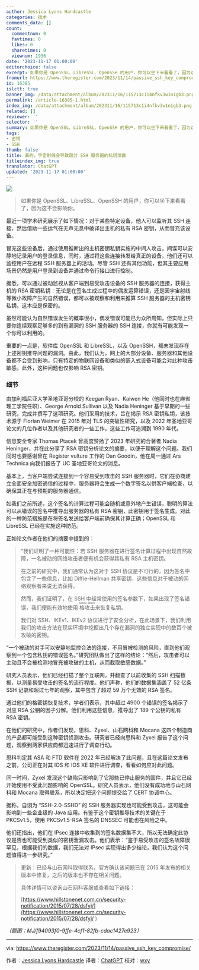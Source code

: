 ```yaml
---
author: Jessica Lyons Hardcastle
categories: 技术
comments_data: []
count:
  commentnum: 0
  favtimes: 0
  likes: 0
  sharetimes: 0
  viewnum: 1936
date: '2023-11-17 01:00:00'
editorchoice: false
excerpt: 如果你是 OpenSSL、LibreSSL、OpenSSH 的用户，你可以坐下来看看了，因为这不会影响你。
fromurl: https://www.theregister.com/2023/11/14/passive_ssh_key_compromise/
id: 16385
islctt: true
banner_img: /data/attachment/album/202311/16/115713c1i4nfkv3w1n1gb3.png
permalink: /article-16385-1.html
index_img: /data/attachment/album/202311/16/115713c1i4nfkv3w1n1gb3.png.thumb.jpg
related: []
reviewer: ''
selector: ''
summary: 如果你是 OpenSSL、LibreSSL、OpenSSH 的用户，你可以坐下来看看了，因为这不会影响你。
tags:
- 密钥
- SSH
thumb: false
title: 真的，宇宙射线会导致部分 SSH 服务器的私钥泄露
titleindex_img: true
translator: ChatGPT
updated: '2023-11-17 01:00:00'
---
```


![](/data/attachment/album/202311/16/115713c1i4nfkv3w1n1gb3.png)



> 
> 如果你是 OpenSSL、LibreSSL、OpenSSH 的用户，你可以坐下来看看了，因为这不会影响你。
> 
> 
> 


最近一项学术研究展示了如下情况：对于某些特定设备，他人可以监听其 SSH 连接，然后借助一些运气在无声无息中破译出主机的私有 RSA 密钥，从而冒充该设备。


冒充这些设备后，通过使用推断出的主机密钥私钥实施的中间人攻击，间谍可以安静地记录用户的登录信息，同时，通过将这些连接转发给真正的设备，他们还可以监控用户在远程 SSH 服务器上的活动。尽管 SSH 还有其他功能，但其主要应用场景仍然是用户登录到设备并通过命令行接口进行控制。


据悉，可以通过被动监视从客户端到易受攻击设备的 SSH 服务器的连接，获得主机的 RSA 密钥私钥：无论是在签名生成过程中的偶发运算错误，还是因宇宙射线等微小故障产生的自然错误，都可以被观察和利用来推算 SSH 服务器的主机密钥私钥，这本应是保密的。


虽然可能认为自然错误发生的概率很小，偶发错误可能已为众所周知，但实际上只要你连续观察足够多的到有漏洞的 SSH 服务器的 SSH 连接，你就有可能发现一个你可以利用的。


重要的一点是，软件库 OpenSSL 和 LibreSSL，以及 OpenSSH，都未发现存在上述密钥推导问题的漏洞。由此，我们认为，网上的大部分设备、服务器和其他设备都不会受到影响，只有特定的物联网设备和类似的嵌入式设备可能会对此种攻击敏感。此外，这种问题也仅影响 RSA 密钥。


### 细节


由加利福尼亚大学圣地亚哥分校的 Keegan Ryan、Kaiwen He（他同时也在麻省理工学院任职）、George Arnold Sullivan 以及 Nadia Heninger 基于早期的一些研究，完成并撰写了这项研究。他们采用的技术，旨在揭示 RSA 密钥私钥，该技术源于 Florian Weimer 在 2015 年对 TLS 的突破性研究，以及 2022 年圣地亚哥论文的几位作者以及其他研究者的一些工作，这些工作可追溯到 1990 年代。


信息安全专家 Thomas Ptacek 曾高度赞扬了 2023 年研究的合著者 Nadia Heninger，并在此分享了 RSA 密钥分析论文的摘要，以便于理解这个问题。我们同时也要感谢曾在 Register vulture 工作的 Dan Goodin，他在周一通过 Ars Technica 向我们报告了 UC 圣地亚哥论文的消息。


基本上，当客户端尝试连接到一个容易受到攻击的 SSH 服务器时，它们在协商建立全面安全加密通信的过程中，服务器将会生成一个数字签名以供客户端检查，以确保其正在与预期的服务器通信。


如我们之前所述，这个签名的计算过程可能会随机或意外地产生错误，聪明的算法可以从错误的签名中推导出服务器的私有 RSA 密钥，此密钥用于签名生成。对此的一种防范措施是在将签名发送给客户端前确保其计算正确；OpenSSL 和 LibreSSL 已经在实施这种防范。


正如论文作者在他们的摘要中提到的：



> 
> “我们证明了一种可能性：若 SSH 服务器在进行签名计算过程中出现自然故障，一名被动的网络攻击者便有机会获得其私有 RSA 主机密钥。
> 
> 
> 在之前的研究中，我们通常认为这对于 SSH 协议是不可行的，因为签名中包含了一些信息，比如 Diffie-Hellman 共享密钥，这些信息对于被动的网络观察者来说无法获得。
> 
> 
> 然而，我们证明了，在 SSH 中经常使用的签名参数下，如果出现了签名错误，我们便能有效地使用 <ruby> 格攻击 <rt>  lattice attack </rt></ruby> 来恢复私钥。
> 
> 
> 我们对 SSH、IKEv1、IKEv2 协议进行了安全分析，在此场景下，我们利用我们的攻击方法在现实环境中挖掘出几个存在漏洞的独立实现中的数百个被攻破的密钥。
> 
> 
> 


“一个被动的对手可以安静地监控合法的连接，不用冒被检测的风险，直到他们观察到一个包含私钥的错误签名。”研究团队做出了这样的结论：“然后，攻击者可以主动且不会被检测地冒充被攻破的主机，从而截取敏感数据。”


研究人员表示，他们已经扫描了整个互联网，并翻查了以前收集的 SSH 扫描数据，以测量易受攻击的签名的流行程度。他们声称，他们的数据集涵盖了 52 亿条 SSH 记录和超过七年的观察，其中包含了超过 59 万个无效的 RSA 签名。


通过他们的格密钥恢复技术，学者们表示，其中超过 4900 个错误的签名揭示了对应 RSA 公钥的因子分解。他们利用这些信息，推导出了 189 个公钥的私有 RSA 密钥。


在他们的研究中，作者们发现，思科、Zyxel、山石网科和 Mocana 这四个制造商的产品都可能受到这种密钥侦测攻击。研究者已经向思科和 Zyxel 报告了这个问题，观察到两家供应商都迅速进行了调查行动。


思科判定其 ASA 和 FTD 软件在 2022 年已经解决了此问题，且在这篇论文发布之前，公司正在对其 IOS 和 IOS XE 软件进行调查，看看如何应对此问题。


同一时间，Zyxel 发现这个缺陷只影响到了它那些已停止服务的固件，并且它已经开始使用不受此问题影响的 OpenSSL。研究人员表示，他们没有成功地与山石网科和 Mocana 取得联系，所以决定把这个问题提交给了 CERT 协调中心。


据称，自诩为 “SSH-2.0-SSHD” 的 SSH 服务器实现也可能受到攻击，这可能会影响到一些企业级的 Java 应用。有鉴于这个密钥推导技术的关键在于 PKCSv1.5，使用 PKCSv1.5-RSA 签名的 DNSSEC 可能也在风险之中。


他们还指出，他们在 IPsec 连接中收集到的签名数据集不大，所以无法确定此协议是否也可能受到类似的密钥泄漏攻击。他们表示：“鉴于易受攻击的签名故障很罕见，根据我们的数据，我们无法对 IPsec 实现得出多少结论，我们认为这个问题值得进一步研究。”



> 
> 更新：已经与山石网科取得联系，官方确认该问题已在 2015 年发布的相关版本中修复，之后的版本也不存在相关问题。
> 
> 
> 具体详情可以咨询山石网科客服或查看如下链接： 
> 
> 
> [https://www.hillstonenet.com.cn/security-notification/2015/07/28/dsfyj/](https://www.hillstonenet.com.cn/security-notification/2015/07/28/dsfyj/ )  
> 
> 
> 


*（题图：MJ/f94093f0-9ffe-4cf1-82fb-cdac1427e923）*




---


via: <https://www.theregister.com/2023/11/14/passive_ssh_key_compromise/>


作者：[Jessica Lyons Hardcastle](https://www.theregister.com/Author/Jessica-Lyons-Hardcastle) 译者：[ChatGPT](https://linux.cn/lctt/ChatGPT) 校对：[wxy](https://github.com/wxy)